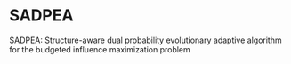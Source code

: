 # SADPEA
SADPEA: Structure-aware dual probability evolutionary adaptive  algorithm for the budgeted influence maximization problem
